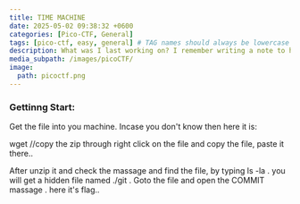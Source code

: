 ```yaml
---
title: TIME MACHINE
date: 2025-05-02 09:38:32 +0600
categories: [Pico-CTF, General]
tags: [pico-ctf, easy, general] # TAG names should always be lowercase
description: What was I last working on? I remember writing a note to help me remember...
media_subpath: /images/picoCTF/
image:
  path: picoctf.png
---
```


 ### Gettinng Start:
 
Get the file into you machine. Incase you don't know then here it is: 

wget //copy the zip through right click on the file and copy the file, paste it  there..

After unzip it and  check the massage and find the file, by typing ls -la . you will get a hidden file named ./git .
Goto the file and open the COMMIT massage . here it's flag..


